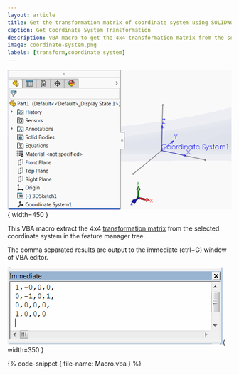 ```yaml
---
layout: article
title: Get the transformation matrix of coordinate system using SOLIDWORKS API
caption: Get Coordinate System Transformation
description: VBA macro to get the 4x4 transformation matrix from the selected coordinate systems and output the result in the immediate window
image: coordinate-system.png
labels: [transform,coordinate system]
---
```

![Coordinate system in the feature manager tree](coordinate-system.png){ width=450 }

This VBA macro extract the 4x4 [transformation matrix](/solidworks-api/geometry/transformation/) from the selected coordinate system in the feature manager tree.

The comma separated results are output to the immediate (ctrl+G) window of VBA editor.

![Matrix output to the immediate window of VBA editor](maxtrix-output-immediate.png){ width=350 }

{% code-snippet { file-name: Macro.vba } %}
